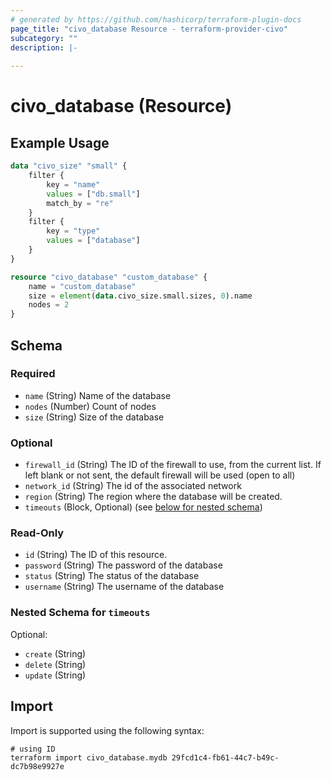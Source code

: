 ```yaml
---
# generated by https://github.com/hashicorp/terraform-plugin-docs
page_title: "civo_database Resource - terraform-provider-civo"
subcategory: ""
description: |-
  
---
```


# civo_database (Resource)



## Example Usage

```terraform
data "civo_size" "small" {
    filter {
        key = "name"
        values = ["db.small"]
        match_by = "re"
    }
    filter {
        key = "type"
        values = ["database"]
    }
}

resource "civo_database" "custom_database" {
    name = "custom_database"
    size = element(data.civo_size.small.sizes, 0).name
    nodes = 2
}
```

<!-- schema generated by tfplugindocs -->
## Schema

### Required

- `name` (String) Name of the database
- `nodes` (Number) Count of nodes
- `size` (String) Size of the database

### Optional

- `firewall_id` (String) The ID of the firewall to use, from the current list. If left blank or not sent, the default firewall will be used (open to all)
- `network_id` (String) The id of the associated network
- `region` (String) The region where the database will be created.
- `timeouts` (Block, Optional) (see [below for nested schema](#nestedblock--timeouts))

### Read-Only

- `id` (String) The ID of this resource.
- `password` (String) The password of the database
- `status` (String) The status of the database
- `username` (String) The username of the database

<a id="nestedblock--timeouts"></a>
### Nested Schema for `timeouts`

Optional:

- `create` (String)
- `delete` (String)
- `update` (String)

## Import

Import is supported using the following syntax:

```shell
# using ID
terraform import civo_database.mydb 29fcd1c4-fb61-44c7-b49c-dc7b98e9927e
```
